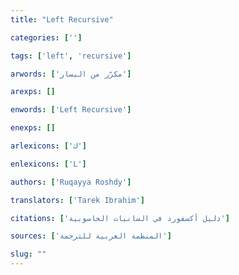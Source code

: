 ```yaml
---
title: "Left Recursive"

categories: ['']

tags: ['left', 'recursive']

arwords: ['مكرّر من اليسار']

arexps: []

enwords: ['Left Recursive']

enexps: []

arlexicons: ['ك']

enlexicons: ['L']

authors: ['Ruqayya Roshdy']

translators: ['Tarek Ibrahim']

citations: ['دليل أكسفورد في السانيات الحاسوبية']

sources: ['المنظمة العربية للترجمة']

slug: ""
---
```

